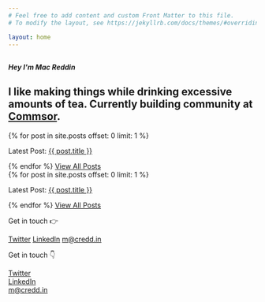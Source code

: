 ```yaml
---
# Feel free to add content and custom Front Matter to this file.
# To modify the layout, see https://jekyllrb.com/docs/themes/#overriding-theme-defaults

layout: home
---
```

<!--Recent Posts-->
<section class="body-center">
  <div class="mini-section">
    <div class="row flex-center">
        <h1 class="m-0"><i class="fad fa-cat-space"></i></h1>
        <h5 class="m-0 mt-1">Hey I'm <span class="text-bold">Mac Reddin</span></h5>
    </div>
      <div class="row">
        <h1>I like making things while drinking excessive amounts of tea. Currently building community at <a href="https://www.commsor.com" class="hover-link" target="_blank">Commsor</a>.</h1>
      </div>
      <div class="row">
        <div class="hide-sm">
          <div class="latest-post">
            {% for post in site.posts offset: 0 limit: 1 %}
            <p>Latest Post: <a href="{{ post.url }}" class="hover-link no-wrap">{{ post.title }}</a> </p>
            {% endfor %} 
            <a class="hover-link" href="/posts">View All Posts</a>
          </div>
        </div>
         <div class="latest-post show-sm text-center">
          {% for post in site.posts offset: 0 limit: 1 %}
          <p>Latest Post: <a href="{{ post.url }}" class="hover-link">{{ post.title }}</a> </p>
          {% endfor %} 
          <a class="hover-link" href="/posts">View All Posts</a>
        </div>
<script src="https://f.convertkit.com/ckjs/ck.5.js"></script>
      <form action="https://app.convertkit.com/forms/1224772/subscriptions" style="background-color: rgb(208, 212, 245); border-radius: 0px;" class="seva-form formkit-form" method="post" data-sv-form="1224772" data-uid="4ee15e5259" data-format="modal" data-version="5" data-options="{&quot;settings&quot;:{&quot;after_subscribe&quot;:{&quot;action&quot;:&quot;message&quot;,&quot;success_message&quot;:&quot;Success! Now check your email to confirm your subscription.&quot;,&quot;redirect_url&quot;:&quot;&quot;},&quot;analytics&quot;:{&quot;google&quot;:null,&quot;facebook&quot;:null,&quot;segment&quot;:null,&quot;pinterest&quot;:null},&quot;modal&quot;:{&quot;trigger&quot;:&quot;timer&quot;,&quot;scroll_percentage&quot;:null,&quot;timer&quot;:5,&quot;devices&quot;:&quot;all&quot;,&quot;show_once_every&quot;:15},&quot;powered_by&quot;:{&quot;show&quot;:false,&quot;url&quot;:&quot;https://convertkit.com?utm_source=dynamic&amp;utm_medium=referral&amp;utm_campaign=poweredby&amp;utm_content=form&quot;},&quot;recaptcha&quot;:{&quot;enabled&quot;:false},&quot;return_visitor&quot;:{&quot;action&quot;:&quot;show&quot;,&quot;custom_content&quot;:&quot;&quot;},&quot;slide_in&quot;:{&quot;display_in&quot;:&quot;bottom_right&quot;,&quot;trigger&quot;:&quot;timer&quot;,&quot;scroll_percentage&quot;:null,&quot;timer&quot;:5,&quot;devices&quot;:&quot;all&quot;,&quot;show_once_every&quot;:15},&quot;sticky_bar&quot;:{&quot;display_in&quot;:&quot;top&quot;,&quot;trigger&quot;:&quot;timer&quot;,&quot;scroll_percentage&quot;:null,&quot;timer&quot;:5,&quot;devices&quot;:&quot;all&quot;,&quot;show_once_every&quot;:15}},&quot;version&quot;:&quot;5&quot;}" min-width="400 500 600 700 800"><div style="opacity: 0.2;" class="formkit-background"></div><div data-style="minimal"><div class="formkit-header" style="color: rgb(77, 77, 77); font-size: 27px; font-weight: 700;" data-element="header"><h1>​</h1></div><div class="formkit-subheader" style="color: rgb(104, 104, 104); font-size: 18px;" data-element="subheader"><p><span style="color:rgb(104, 104, 104)"><span style="color:rgb(23, 28, 40)"><strong>Get my newsletter about startup stories</strong></span></span><span style="color:rgb(104, 104, 104)"><em><span style="color:rgb(23, 28, 40)"><strong>,</strong></span></em></span><span style="color:rgb(104, 104, 104)"><span style="color:rgb(23, 28, 40)"><strong> lessons &amp; more</strong></span></span></p></div><ul class="formkit-alert formkit-alert-error" data-element="errors" data-group="alert"></ul><div data-element="fields" data-stacked="false" class="seva-fields formkit-fields"><div class="formkit-field"><input class="formkit-input" name="email_address" style="color: rgb(0, 0, 0); border-color: rgb(227, 227, 227); border-radius: 4px; font-weight: 400;" placeholder="Your email address" required="" type="email"></div><button data-element="submit" class="formkit-submit formkit-submit" style="color: rgb(255, 255, 255); background-color: rgb(109, 124, 237); border-radius: 0px; font-weight: 400;"><div class="formkit-spinner"><div></div><div></div><div></div></div><span>Subscribe</span></button></div><div class="formkit-guarantee" style="color: rgb(77, 77, 77); font-size: 13px; font-weight: 400;" data-element="guarantee"><p><span style="color:rgb(77, 77, 77)">Once per week. No spam. Unsubscribe at any time.</span></p></div></div><style>.formkit-form[data-uid="4ee15e5259"] *{box-sizing:border-box;}.formkit-form[data-uid="4ee15e5259"]{-webkit-font-smoothing:antialiased;-moz-osx-font-smoothing:grayscale;}.formkit-form[data-uid="4ee15e5259"] legend{border:none;font-size:inherit;margin-bottom:10px;padding:0;position:relative;display:table;}.formkit-form[data-uid="4ee15e5259"] fieldset{border:0;padding:0.01em 0 0 0;margin:0;min-width:0;}.formkit-form[data-uid="4ee15e5259"] body:not(:-moz-handler-blocked) fieldset{display:table-cell;}.formkit-form[data-uid="4ee15e5259"] h1,.formkit-form[data-uid="4ee15e5259"] h2,.formkit-form[data-uid="4ee15e5259"] h3,.formkit-form[data-uid="4ee15e5259"] h4,.formkit-form[data-uid="4ee15e5259"] h5,.formkit-form[data-uid="4ee15e5259"] h6{color:inherit;font-size:inherit;font-weight:inherit;}.formkit-form[data-uid="4ee15e5259"] p{color:inherit;font-size:inherit;font-weight:inherit;}.formkit-form[data-uid="4ee15e5259"] ol:not([template-default]),.formkit-form[data-uid="4ee15e5259"] ul:not([template-default]),.formkit-form[data-uid="4ee15e5259"] blockquote:not([template-default]){text-align:left;}.formkit-form[data-uid="4ee15e5259"] p:not([template-default]),.formkit-form[data-uid="4ee15e5259"] hr:not([template-default]),.formkit-form[data-uid="4ee15e5259"] blockquote:not([template-default]),.formkit-form[data-uid="4ee15e5259"] ol:not([template-default]),.formkit-form[data-uid="4ee15e5259"] ul:not([template-default]){color:inherit;font-style:initial;}.formkit-form[data-uid="4ee15e5259"][data-format="modal"]{display:none;}.formkit-form[data-uid="4ee15e5259"][data-format="slide in"]{display:none;}.formkit-form[data-uid="4ee15e5259"] .formkit-input,.formkit-form[data-uid="4ee15e5259"] .formkit-select,.formkit-form[data-uid="4ee15e5259"] .formkit-checkboxes{width:100%;}.formkit-form[data-uid="4ee15e5259"] .formkit-button,.formkit-form[data-uid="4ee15e5259"] .formkit-submit{border:0;border-radius:5px;color:#ffffff;cursor:pointer;display:inline-block;text-align:center;font-size:15px;font-weight:500;cursor:pointer;margin-bottom:15px;overflow:hidden;padding:0;position:relative;vertical-align:middle;}.formkit-form[data-uid="4ee15e5259"] .formkit-button:hover,.formkit-form[data-uid="4ee15e5259"] .formkit-submit:hover,.formkit-form[data-uid="4ee15e5259"] .formkit-button:focus,.formkit-form[data-uid="4ee15e5259"] .formkit-submit:focus{outline:none;}.formkit-form[data-uid="4ee15e5259"] .formkit-button:hover > span,.formkit-form[data-uid="4ee15e5259"] .formkit-submit:hover > span,.formkit-form[data-uid="4ee15e5259"] .formkit-button:focus > span,.formkit-form[data-uid="4ee15e5259"] .formkit-submit:focus > span{background-color:rgba(0,0,0,0.1);}.formkit-form[data-uid="4ee15e5259"] .formkit-button > span,.formkit-form[data-uid="4ee15e5259"] .formkit-submit > span{display:block;-webkit-transition:all 300ms ease-in-out;transition:all 300ms ease-in-out;padding:12px 24px;}.formkit-form[data-uid="4ee15e5259"] .formkit-input{background:#ffffff;font-size:15px;padding:12px;border:1px solid #e3e3e3;-webkit-flex:1 0 auto;-ms-flex:1 0 auto;flex:1 0 auto;line-height:1.4;margin:0;-webkit-transition:border-color ease-out 300ms;transition:border-color ease-out 300ms;}.formkit-form[data-uid="4ee15e5259"] .formkit-input:focus{outline:none;border-color:#1677be;-webkit-transition:border-color ease 300ms;transition:border-color ease 300ms;}.formkit-form[data-uid="4ee15e5259"] .formkit-input::-webkit-input-placeholder{color:inherit;opacity:0.8;}.formkit-form[data-uid="4ee15e5259"] .formkit-input::-moz-placeholder{color:inherit;opacity:0.8;}.formkit-form[data-uid="4ee15e5259"] .formkit-input:-ms-input-placeholder{color:inherit;opacity:0.8;}.formkit-form[data-uid="4ee15e5259"] .formkit-input::placeholder{color:inherit;opacity:0.8;}.formkit-form[data-uid="4ee15e5259"] [data-group="dropdown"]{position:relative;display:inline-block;width:100%;}.formkit-form[data-uid="4ee15e5259"] [data-group="dropdown"]::before{content:"";top:calc(50% - 2.5px);right:10px;position:absolute;pointer-events:none;border-color:#4f4f4f transparent transparent transparent;border-style:solid;border-width:6px 6px 0 6px;height:0;width:0;z-index:999;}.formkit-form[data-uid="4ee15e5259"] [data-group="dropdown"] select{height:auto;width:100%;cursor:pointer;color:#333333;line-height:1.4;margin-bottom:0;padding:0 6px;-webkit-appearance:none;-moz-appearance:none;appearance:none;font-size:15px;padding:12px;padding-right:25px;border:1px solid #e3e3e3;background:#ffffff;}.formkit-form[data-uid="4ee15e5259"] [data-group="dropdown"] select:focus{outline:none;}.formkit-form[data-uid="4ee15e5259"] [data-group="checkboxes"]{text-align:left;margin:0;}.formkit-form[data-uid="4ee15e5259"] [data-group="checkboxes"] [data-group="checkbox"]{margin-bottom:10px;}.formkit-form[data-uid="4ee15e5259"] [data-group="checkboxes"] [data-group="checkbox"] *{cursor:pointer;}.formkit-form[data-uid="4ee15e5259"] [data-group="checkboxes"] [data-group="checkbox"]:last-of-type{margin-bottom:0;}.formkit-form[data-uid="4ee15e5259"] [data-group="checkboxes"] [data-group="checkbox"] input[type="checkbox"]{display:none;}.formkit-form[data-uid="4ee15e5259"] [data-group="checkboxes"] [data-group="checkbox"] input[type="checkbox"] + label::after{content:none;}.formkit-form[data-uid="4ee15e5259"] [data-group="checkboxes"] [data-group="checkbox"] input[type="checkbox"]:checked + label::after{border-color:#ffffff;content:"";}.formkit-form[data-uid="4ee15e5259"] [data-group="checkboxes"] [data-group="checkbox"] input[type="checkbox"]:checked + label::before{background:#10bf7a;border-color:#10bf7a;}.formkit-form[data-uid="4ee15e5259"] [data-group="checkboxes"] [data-group="checkbox"] label{position:relative;display:inline-block;padding-left:28px;}.formkit-form[data-uid="4ee15e5259"] [data-group="checkboxes"] [data-group="checkbox"] label::before,.formkit-form[data-uid="4ee15e5259"] [data-group="checkboxes"] [data-group="checkbox"] label::after{position:absolute;content:"";display:inline-block;}.formkit-form[data-uid="4ee15e5259"] [data-group="checkboxes"] [data-group="checkbox"] label::before{height:16px;width:16px;border:1px solid #e3e3e3;background:#ffffff;left:0px;top:3px;}.formkit-form[data-uid="4ee15e5259"] [data-group="checkboxes"] [data-group="checkbox"] label::after{height:4px;width:8px;border-left:2px solid #4d4d4d;border-bottom:2px solid #4d4d4d;-webkit-transform:rotate(-45deg);-ms-transform:rotate(-45deg);transform:rotate(-45deg);left:4px;top:8px;}.formkit-form[data-uid="4ee15e5259"] .formkit-alert{background:#f9fafb;border:1px solid #e3e3e3;border-radius:5px;-webkit-flex:1 0 auto;-ms-flex:1 0 auto;flex:1 0 auto;list-style:none;margin:25px auto;padding:12px;text-align:center;width:100%;}.formkit-form[data-uid="4ee15e5259"] .formkit-alert:empty{display:none;}.formkit-form[data-uid="4ee15e5259"] .formkit-alert-success{background:#d3fbeb;border-color:#10bf7a;color:#0c905c;}.formkit-form[data-uid="4ee15e5259"] .formkit-alert-error{background:#fde8e2;border-color:#f2643b;color:#ea4110;}.formkit-form[data-uid="4ee15e5259"] .formkit-spinner{display:-webkit-box;display:-webkit-flex;display:-ms-flexbox;display:flex;height:0px;width:0px;margin:0 auto;position:absolute;top:0;left:0;right:0;width:0px;overflow:hidden;text-align:center;-webkit-transition:all 300ms ease-in-out;transition:all 300ms ease-in-out;}.formkit-form[data-uid="4ee15e5259"] .formkit-spinner > div{margin:auto;width:12px;height:12px;background-color:#fff;opacity:0.3;border-radius:100%;display:inline-block;-webkit-animation:formkit-bouncedelay-formkit-form-data-uid-4ee15e5259- 1.4s infinite ease-in-out both;animation:formkit-bouncedelay-formkit-form-data-uid-4ee15e5259- 1.4s infinite ease-in-out both;}.formkit-form[data-uid="4ee15e5259"] .formkit-spinner > div:nth-child(1){-webkit-animation-delay:-0.32s;animation-delay:-0.32s;}.formkit-form[data-uid="4ee15e5259"] .formkit-spinner > div:nth-child(2){-webkit-animation-delay:-0.16s;animation-delay:-0.16s;}.formkit-form[data-uid="4ee15e5259"] .formkit-submit[data-active] .formkit-spinner{opacity:1;height:100%;width:50px;}.formkit-form[data-uid="4ee15e5259"] .formkit-submit[data-active] .formkit-spinner ~ span{opacity:0;}.formkit-form[data-uid="4ee15e5259"] .formkit-powered-by[data-active="false"]{opacity:0.35;}@-webkit-keyframes formkit-bouncedelay-formkit-form-data-uid-4ee15e5259-{0%,80%,100%{-webkit-transform:scale(0);-ms-transform:scale(0);transform:scale(0);}40%{-webkit-transform:scale(1);-ms-transform:scale(1);transform:scale(1);}}@keyframes formkit-bouncedelay-formkit-form-data-uid-4ee15e5259-{0%,80%,100%{-webkit-transform:scale(0);-ms-transform:scale(0);transform:scale(0);}40%{-webkit-transform:scale(1);-ms-transform:scale(1);transform:scale(1);}}.formkit-form[data-uid="4ee15e5259"] blockquote{padding:10px 20px;margin:0 0 20px;border-left:5px solid #e1e1e1;} .formkit-form[data-uid="4ee15e5259"]{border:1px solid #e3e3e3;max-width:700px;position:relative;overflow:hidden;}.formkit-form[data-uid="4ee15e5259"] .formkit-background{width:100%;height:100%;position:absolute;top:0;left:0;background-size:cover;background-position:center;opacity:0.3;z-index:1;}.formkit-form[data-uid="4ee15e5259"] [data-style="minimal"]{padding:20px;width:100%;z-index:2;position:relative;}.formkit-form[data-uid="4ee15e5259"] .formkit-header{margin:0 0 27px 0;text-align:center;}.formkit-form[data-uid="4ee15e5259"] .formkit-subheader{margin:18px 0;text-align:center;}.formkit-form[data-uid="4ee15e5259"] .formkit-guarantee{font-size:13px;margin:10px 0 15px 0;text-align:center;}.formkit-form[data-uid="4ee15e5259"] .formkit-guarantee > p{margin:0;}.formkit-form[data-uid="4ee15e5259"] .formkit-powered-by{color:#7d7d7d;display:block;font-size:12px;margin:10px 0 0 0;text-align:center;}.formkit-form[data-uid="4ee15e5259"] .formkit-fields{display:-webkit-box;display:-webkit-flex;display:-ms-flexbox;display:flex;-webkit-flex-wrap:wrap;-ms-flex-wrap:wrap;flex-wrap:wrap;margin:25px auto 0 auto;}.formkit-form[data-uid="4ee15e5259"] .formkit-field{min-width:220px;}.formkit-form[data-uid="4ee15e5259"] .formkit-field,.formkit-form[data-uid="4ee15e5259"] .formkit-submit{margin:0 0 15px 0;-webkit-flex:1 0 100%;-ms-flex:1 0 100%;flex:1 0 100%;}.formkit-form[data-uid="4ee15e5259"][min-width~="600"] [data-style="minimal"]{padding:40px;}.formkit-form[data-uid="4ee15e5259"][min-width~="600"] .formkit-fields[data-stacked="false"]{margin-left:-5px;margin-right:-5px;}.formkit-form[data-uid="4ee15e5259"][min-width~="600"] .formkit-fields[data-stacked="false"] .formkit-field,.formkit-form[data-uid="4ee15e5259"][min-width~="600"] .formkit-fields[data-stacked="false"] .formkit-submit{margin:0 5px 15px 5px;}.formkit-form[data-uid="4ee15e5259"][min-width~="600"] .formkit-fields[data-stacked="false"] .formkit-field{-webkit-flex:100 1 auto;-ms-flex:100 1 auto;flex:100 1 auto;}.formkit-form[data-uid="4ee15e5259"][min-width~="600"] .formkit-fields[data-stacked="false"] .formkit-submit{-webkit-flex:1 1 auto;-ms-flex:1 1 auto;flex:1 1 auto;} .formkit-form[data-uid="4ee15e5259"] h1{display:none;}</style></form>
      </div>
      <div class="row nav-links hide-sm">  
        <p>Get in touch 👉</p>
        <a target="_blank" class="hover-link" href="https://twitter.com/TheTeaGuns">Twitter</a>
        <!--<a class="hover-link" data-formkit-toggle="4ee15e5259" href="https://macreddin.ck.page/4ee15e5259">Newsletter</a>-->
        <a target="_blank" class="hover-link" href="https://www.linkedin.com/in/mac-reddin-7a275716b/">LinkedIn</a>
        <a class="hover-link" href="mailto:m@credd.in">m@credd.in</a>
      </div>
      <div class="row show-sm text-center">  
        <p>Get in touch 👇</p>
        <div>
          <a target="_blank" class="hover-link mobile-link" href="https://twitter.com/TheTeaGuns">Twitter</a>
        </div>
        <!--<div>
          <a class="hover-link mobile-link" data-formkit-toggle="4ee15e5259" href="https://macreddin.ck.page/4ee15e5259">Newsletter</a>
        </div>-->
        <div>
          <a target="_blank" class="hover-link mobile-link" href="https://www.linkedin.com/in/mac-reddin-7a275716b/">LinkedIn</a>
        </div>
        <div>
          <a class="hover-link mobile-link" href="mailto:m@credd.in">m@credd.in</a>
        </div>
      </div>
    </div>
  </section>